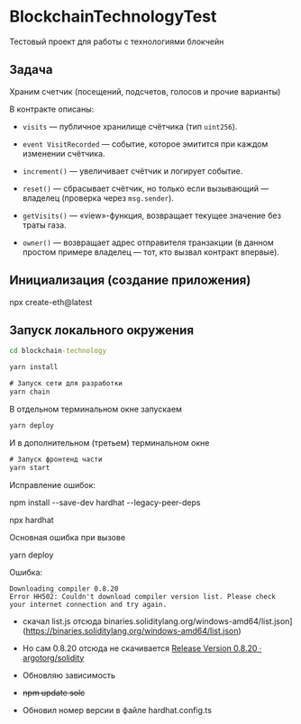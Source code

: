 # BlockchainTechnologyTest

Тестовый проект для работы с технологиями блокчейн

## Задача

Храним счетчик (посещений, подсчетов, голосов и прочие варианты)

В контракте описаны:

- `visits` — публичное хранилище счётчика (тип `uint256`).

- `event VisitRecorded` — событие, которое эмитится при каждом изменении счётчика.

- `increment()` — увеличивает счётчик и логирует событие.

- `reset()` — сбрасывает счётчик, но только если вызывающий — владелец (проверка через `msg.sender`).

- `getVisits()` — «view»-функция, возвращает текущее значение без траты газа.

- `owner()` — возвращает адрес отправителя транзакции (в данном простом примере владелец — тот, кто вызвал контракт впервые).

## Инициализация (создание приложения)

 npx create-eth@latest

## Запуск локального окружения

```cmd
cd blockchain-technology

yarn install

# Запуск сети для разработки
yarn chain
```

В отдельном терминальном окне запускаем

```cmd
yarn deploy
```

И в дополнительном (третьем) терминальном окне

```cmd
# Запуск фронтенд части
yarn start
```



Исправление ошибок:

npm install --save-dev hardhat --legacy-peer-deps

npx hardhat

Основная ошибка при вызове 

yarn deploy

Ошибка:

```textile
Downloading compiler 0.8.20
Error HH502: Couldn't download compiler version list. Please check your internet connection and try again.
```

- скачал list.js отсюда binaries.soliditylang.org/windows-amd64/list.json](https://binaries.soliditylang.org/windows-amd64/list.json)

- Но сам 0.8.20 отсюда не скачивается [Release Version 0.8.20 · argotorg/solidity](https://github.com/argotorg/solidity/releases/tag/v0.8.20)

- Обновляю зависимость

- ~~npm update solc~~

- Обновил номер версии в файле hardhat.config.ts 
